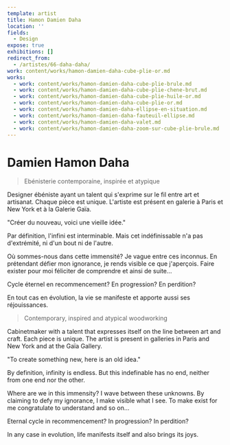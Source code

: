 ```yaml
---
template: artist
title: Hamon Damien Daha
location: ''
fields:
  - Design
expose: true
exhibitions: []
redirect_from:
  - /artistes/66-daha-daha/
work: content/works/hamon-damien-daha-cube-plie-or.md
works:
  - work: content/works/hamon-damien-daha-cube-plie-brule.md
  - work: content/works/hamon-damien-daha-cube-plie-chene-brut.md
  - work: content/works/hamon-damien-daha-cube-plie-huile-or.md
  - work: content/works/hamon-damien-daha-cube-plie-or.md
  - work: content/works/hamon-damien-daha-ellipse-en-situation.md
  - work: content/works/hamon-damien-daha-fauteuil-ellipse.md
  - work: content/works/hamon-damien-daha-valet.md
  - work: content/works/hamon-damien-daha-zoom-sur-cube-plie-brule.md
---
```


# Damien Hamon Daha

> Ebénisterie contemporaine, inspirée et atypique

Designer ébéniste ayant un talent qui s'exprime sur le fil entre art et artisanat. Chaque pièce est unique. L'artiste est présent en galerie à Paris et New York et à la Galerie Gaïa.

"Créer du nouveau, voici une vieille idée."

Par définition, l'infini est interminable. Mais cet indéfinissable n'a pas d'extrémité, ni d'un bout ni de l'autre.

Où sommes-nous dans cette immensité? Je vague entre ces inconnus. En prétendant défier mon ignorance, je rends visible ce que j'aperçois. Faire exister pour moi féliciter de comprendre et ainsi de suite…

Cycle éternel en recommencement? En progression? En perdition?

En tout cas en évolution, la vie se manifeste et apporte aussi ses réjouissances.

> Contemporary, inspired and atypical woodworking

Cabinetmaker with a talent that expresses itself on the line between art and craft. Each piece is unique. The artist is present in galleries in Paris and New York and at the Gaïa Gallery.

"To create something new, here is an old idea."

By definition, infinity is endless. But this indefinable has no end, neither from one end nor the other.

Where are we in this immensity? I wave between these unknowns. By claiming to defy my ignorance, I make visible what I see. To make exist for me congratulate to understand and so on...

Eternal cycle in recommencement? In progression? In perdition?

In any case in evolution, life manifests itself and also brings its joys.
